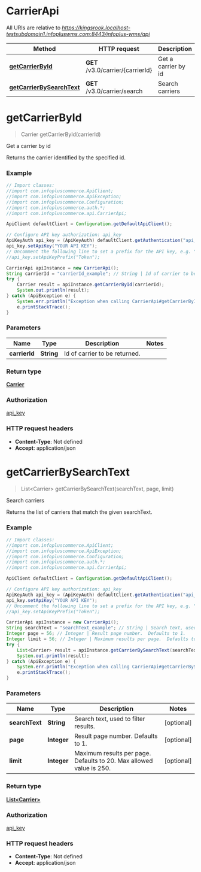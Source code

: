 # CarrierApi

All URIs are relative to *https://kingsrook.localhost-testsubdomain1.infopluswms.com:8443/infoplus-wms/api*

Method | HTTP request | Description
------------- | ------------- | -------------
[**getCarrierById**](CarrierApi.md#getCarrierById) | **GET** /v3.0/carrier/{carrierId} | Get a carrier by id
[**getCarrierBySearchText**](CarrierApi.md#getCarrierBySearchText) | **GET** /v3.0/carrier/search | Search carriers


<a name="getCarrierById"></a>
# **getCarrierById**
> Carrier getCarrierById(carrierId)

Get a carrier by id

Returns the carrier identified by the specified id.

### Example
```java
// Import classes:
//import com.infopluscommerce.ApiClient;
//import com.infopluscommerce.ApiException;
//import com.infopluscommerce.Configuration;
//import com.infopluscommerce.auth.*;
//import com.infopluscommerce.api.CarrierApi;

ApiClient defaultClient = Configuration.getDefaultApiClient();

// Configure API key authorization: api_key
ApiKeyAuth api_key = (ApiKeyAuth) defaultClient.getAuthentication("api_key");
api_key.setApiKey("YOUR API KEY");
// Uncomment the following line to set a prefix for the API key, e.g. "Token" (defaults to null)
//api_key.setApiKeyPrefix("Token");

CarrierApi apiInstance = new CarrierApi();
String carrierId = "carrierId_example"; // String | Id of carrier to be returned.
try {
    Carrier result = apiInstance.getCarrierById(carrierId);
    System.out.println(result);
} catch (ApiException e) {
    System.err.println("Exception when calling CarrierApi#getCarrierById");
    e.printStackTrace();
}
```

### Parameters

Name | Type | Description  | Notes
------------- | ------------- | ------------- | -------------
 **carrierId** | **String**| Id of carrier to be returned. |

### Return type

[**Carrier**](Carrier.md)

### Authorization

[api_key](../README.md#api_key)

### HTTP request headers

 - **Content-Type**: Not defined
 - **Accept**: application/json

<a name="getCarrierBySearchText"></a>
# **getCarrierBySearchText**
> List&lt;Carrier&gt; getCarrierBySearchText(searchText, page, limit)

Search carriers

Returns the list of carriers that match the given searchText.

### Example
```java
// Import classes:
//import com.infopluscommerce.ApiClient;
//import com.infopluscommerce.ApiException;
//import com.infopluscommerce.Configuration;
//import com.infopluscommerce.auth.*;
//import com.infopluscommerce.api.CarrierApi;

ApiClient defaultClient = Configuration.getDefaultApiClient();

// Configure API key authorization: api_key
ApiKeyAuth api_key = (ApiKeyAuth) defaultClient.getAuthentication("api_key");
api_key.setApiKey("YOUR API KEY");
// Uncomment the following line to set a prefix for the API key, e.g. "Token" (defaults to null)
//api_key.setApiKeyPrefix("Token");

CarrierApi apiInstance = new CarrierApi();
String searchText = "searchText_example"; // String | Search text, used to filter results.
Integer page = 56; // Integer | Result page number.  Defaults to 1.
Integer limit = 56; // Integer | Maximum results per page.  Defaults to 20.  Max allowed value is 250.
try {
    List<Carrier> result = apiInstance.getCarrierBySearchText(searchText, page, limit);
    System.out.println(result);
} catch (ApiException e) {
    System.err.println("Exception when calling CarrierApi#getCarrierBySearchText");
    e.printStackTrace();
}
```

### Parameters

Name | Type | Description  | Notes
------------- | ------------- | ------------- | -------------
 **searchText** | **String**| Search text, used to filter results. | [optional]
 **page** | **Integer**| Result page number.  Defaults to 1. | [optional]
 **limit** | **Integer**| Maximum results per page.  Defaults to 20.  Max allowed value is 250. | [optional]

### Return type

[**List&lt;Carrier&gt;**](Carrier.md)

### Authorization

[api_key](../README.md#api_key)

### HTTP request headers

 - **Content-Type**: Not defined
 - **Accept**: application/json

